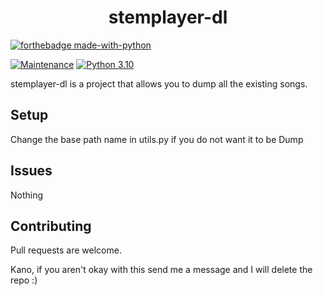 <h1 align="center">stemplayer-dl</h1>

[![forthebadge made-with-python](http://ForTheBadge.com/images/badges/made-with-python.svg)](https://www.python.org/)


[![Maintenance](https://img.shields.io/badge/Maintained%3F-yes-green.svg)](https://GitHub.com/Naereen/StrapDown.js/graphs/commit-activity)
[![Python 3.10](https://img.shields.io/badge/python-3.10-blue.svg)](https://www.python.org/downloads/release/python-3102/)


stemplayer-dl is a project that allows you to dump all the existing songs.

## Setup
Change the base path name in utils.py if you do not want it to be Dump

## Issues
Nothing

## Contributing
Pull requests are welcome. 

Kano, if you aren't okay with this send me a message and I will delete the repo :)
